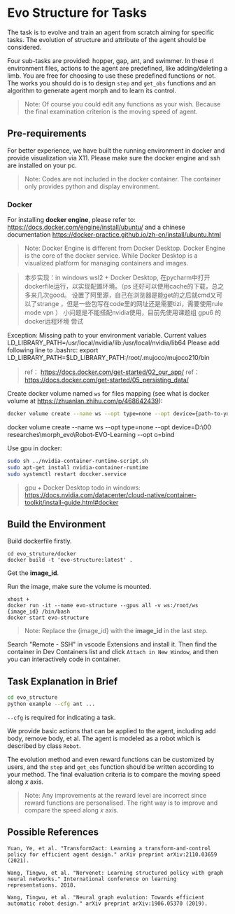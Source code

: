 # Evo Structure for Tasks
The task is to evolve and train an agent from scratch aiming for specific tasks. The evolution of structure and attribute of the agent should be considered.

Four sub-tasks are provided: hopper, gap, ant, and swimmer. In these rl environment files, actions to the agent are predefined, like adding/deleting a limb. You are free for choosing to use these predefined functions or not. The works you should do is to design `step` and `get_obs` functions and an algorithm to generate agent morph and to learn its control.
> Note: Of course you could edit any functions as your wish. Because the final examination criterion is the moving speed of agent.

## Pre-requirements
For better experience, we have built the running environment in docker and provide visualization via X11. Please make sure the docker engine and ssh are installed on your pc. 

> Note: Codes are not included in the docker container. The container only provides python and display environment.

### Docker
For installing **docker engine**, please refer to: https://docs.docker.com/engine/install/ubuntu/ and a chinese documentation https://docker-practice.github.io/zh-cn/install/ubuntu.html

> Note: Docker Engine is different from Docker Desktop. Docker Engine is the core of the docker service. While Docker Desktop is a visualized platform for managing containers and images.

> 本步实现：in windows wsl2 + Docker Desktop, 在pycharm中打开dockerfile运行，以实现配置环境。（ps 还好可以使用cache的下载，总之多来几次good。  设置了阿里源，自己在浏览器是能get的之后就cmd又可以了strange ，但是一些包写在code里的网址还是需要tizi，需要使用rule mode vpn ） 
> 小问题是不能搭配nvidia使用，目前先使用课题组 gpu6 的docker远程环境 尝试
> 
Exception: 
Missing path to your environment variable. 
Current values LD_LIBRARY_PATH=/usr/local/nvidia/lib:/usr/local/nvidia/lib64
Please add following line to .bashrc:
export LD_LIBRARY_PATH=$LD_LIBRARY_PATH:/root/.mujoco/mujoco210/bin

> ref： https://docs.docker.com/get-started/02_our_app/
> ref： https://docs.docker.com/get-started/05_persisting_data/


Create docker volume named `ws` for files mapping (see what is docker volume at https://zhuanlan.zhihu.com/p/468642439):

```bash
docker volume create --name ws --opt type=none --opt device={path-to-your-code-folder} --opt o=bind
```
docker volume create --name ws --opt type=none --opt device=D:\00 researches\morph_evo\Robot-EVO-Learning --opt o=bind

Use gpu in docker:
```bash
sudo sh ../nvidia-container-runtime-script.sh
sudo apt-get install nvidia-container-runtime
sudo systemctl restart doccker.service
```
> gpu + Docker Desktop todo   in windows: https://docs.nvidia.com/datacenter/cloud-native/container-toolkit/install-guide.html#docker

## Build the Environment
Build dockerfile firstly.
```
cd evo_struture/docker
docker build -t 'evo-structure:latest' . 
```
Get the **image_id**.

Run the image, make sure the volume is mounted.
```
xhost +
docker run -it --name evo-structure --gpus all -v ws:/root/ws {image_id} /bin/bash
docker start evo-structure
```
> Note: Replace the {image_id} with the **image_id** in the last step.

Search "Remote - SSH" in vscode Extensions and install it. Then find the container in Dev Containers list and click `Attach in New Window`, and then you can interactively code in container.

## Task Explanation in Brief
```bash
cd evo_structure
python example --cfg ant ...
```
`--cfg` is required for indicating a task.

We provide basic actions that can be applied to the agent, including add body, remove body, et al. The agent is modeled as a robot which is described by class `Robot`.

The evolution method and even reward functions can be customized by users, and the `step` and `get_obs` function should be written according to your method. The final evaluation criteria is to compare the moving speed along $x$ axis. 

> Note: Any improvements at the reward level are incorrect since reward functions are personalised. The right way is to improve and compare the speed along $x$ axis.

## Possible References
```
Yuan, Ye, et al. "Transform2act: Learning a transform-and-control policy for efficient agent design." arXiv preprint arXiv:2110.03659 (2021).

Wang, Tingwu, et al. "Nervenet: Learning structured policy with graph neural networks." International conference on learning representations. 2018.

Wang, Tingwu, et al. "Neural graph evolution: Towards efficient automatic robot design." arXiv preprint arXiv:1906.05370 (2019).
```